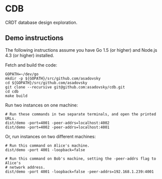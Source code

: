 # CDB

CRDT database design exploration.

## Demo instructions

The following instructions assume you have Go 1.5 (or higher) and Node.js 4.3
(or higher) installed.

Fetch and build the code:

    GOPATH=~/dev/go
    mkdir -p ${GOPATH}/src/github.com/asadovsky
    cd ${GOPATH}/src/github.com/asadovsky
    git clone --recursive git@github.com:asadovsky/cdb.git
    cd cdb
    make build

Run two instances on one machine:

    # Run these commands in two separate terminals, and open the printed URLs.
    dist/demo -port=4001 -peer-addrs=localhost:4002
    dist/demo -port=4002 -peer-addrs=localhost:4001

Or, run instances on two different machines:

    # Run this command on Alice's machine.
    dist/demo -port 4001 -loopback=false

    # Run this command on Bob's machine, setting the -peer-addrs flag to Alice's
    # network address.
    dist/demo -port 4001 -loopback=false -peer-addrs=192.168.1.239:4001
